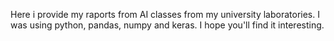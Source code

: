 Here i provide my raports from AI classes from my university laboratories.
I was using python, pandas, numpy and keras.
I hope you'll find it interesting.
